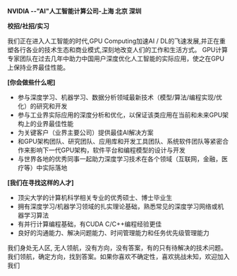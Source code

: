 **NVIDIA --"AI"人工智能计算公司-上海 北京 深圳** 

**校招/社招/实习** 

我们正在进入人工智能的时代,GPU Computing加速AI / DL的飞速发展,并正在重塑各行各业的技术生态和商业模式,深刻地改变人们的工作和生活方式。
GPU计算专家团队在过去几年中助力中国用户深度优化人工智能的实际应用，使之在GPU上保持业界最佳性能。

**[你会做些什么呢]** 

- 参与深度学习、机器学习、数据分析领域最新技术（模型/算法/编程实现/优化）的研究和开发 
- 参与工业界实际应用的深度分析和优化，以保证该类应用在当前和未来GPU架构上的业界最佳性能  
- 为关键客户（业界主要公司）提供最佳AI解决方案 
- 和GPU架构团队、研究团队、应用库和开发工具团队、系统软件团队等紧密合作来影响下一代GPU架构，软件平台和编程模型的设计与开发  
- 与世界各地的优秀同事一起助力深度学习技术在各个领域（互联网，金融，医疗等）中实际落地 

**[我们在寻找这样的人才]**
- 顶尖大学的计算机科学相关专业的优秀硕士、博士毕业生 
- 拥有深度学习/机器学习领域的扎实理论基础，熟悉常见的深度学习网络或机器学习算法 
- 有并行计算编程基础，有CUDA C/C++编程经验更佳 
- 良好的沟通能力、解决问题能力、时间管理能力和任务优先级管理能力 
 
我们身处无人区, 无人领航，没有方向，没有答案，有的只有待解决的技术问题。我们领航，确定方向，找到答案。如果你喜欢不确定性，喜欢挑战未知，欢迎加入我们
